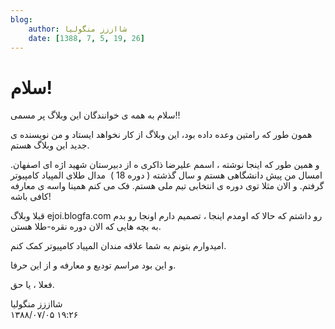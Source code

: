 ```yaml
---
blog:
    author: شااززز منگولیا
    date: [1388, 7, 5, 19, 26]
---
```

# سلام!

<div class="cnt">
سلام به همه ی خوانندگان این وبلاگ پر مسمی!!<p></p>
<p>همون طور که رامتین وعده داده بود، این وبلاگ از کار نخواهد ایستاد و من نویسنده ی جدید این وبلاگ هستم.</p>
<p>و همین طور که اینجا نوشته ، اسمم علیرضا ذاکری ه از دبیرستان شهید اژه ای اصفهان. امسال من پیش دانشگاهی هستم و سال گذشته ( دوره 18 )  مدال طلای المپیاد کامپیوتر گرفتم. و الان مثلا توی دوره ی انتخابی تیم ملی هستم. فک می کنم همینا واسه ی معارفه کافی باشه!</p>
<p>قبلا وبلاگ ejoi.blogfa.com رو داشتم که حالا که اومدم اینجا ، تصمیم دارم اونجا رو بدم به بچه هایی که الان دوره نقره-طلا هستن.</p>
<p>امیدوارم بتونم به شما علاقه مندان المپیاد کامپیوتر کمک کنم.</p>
<p>و این بود مراسم تودیع و معارفه و از این حرفا.</p>
<p>فعلا ، یا حق.</p>
</div>

<div class="blog-info">
    <div class="blog-author">شااززز منگولیا</div>
    <div class="blog-date">۱۳۸۸/۰۷/۰۵ ۱۹:۲۶</div>
</div>

